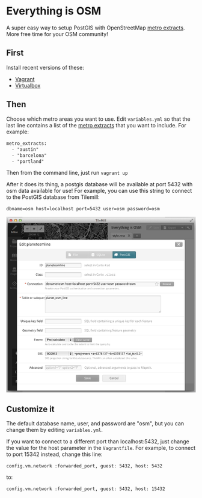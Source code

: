 Everything is OSM
=================

A super easy way to setup PostGIS with OpenStreetMap
[metro extracts](https://mapzen.com/metro-extracts/). More free time for your
OSM community!


First
-----

Install recent versions of these:

- [Vagrant](http://vagrantup.com/)
- [Virtualbox](https://www.virtualbox.org/)



Then
----

Choose which metro areas you want to use. Edit `variables.yml` so that the last
line contains a list of the [metro extracts](https://mapzen.com/metro-extracts/)
that you want to include. For example:

    metro_extracts:
      - "austin"
      - "barcelona"
      - "portland"



Then from the command line, just run `vagrant up`


After it does its thing, a postgis database will be available at port 5432 with
osm data available for use! For example, you can use this string to connect to
the PostGIS database from Tilemill:

    dbname=osm host=localhost port=5432 user=osm password=osm


![Tilemill Screenshot](tilemill-screenshot.png)



Customize it
------------

The default database name, user, and password are "osm", but you can change them
by editing `variables.yml`.


If you want to connect to a different port than localhost:5432, just change the
value for the host parameter in the `Vagrantfile`. For example, to connect to
port 15342 instead, change this line:

    config.vm.network :forwarded_port, guest: 5432, host: 5432

to:

    config.vm.network :forwarded_port, guest: 5432, host: 15432
